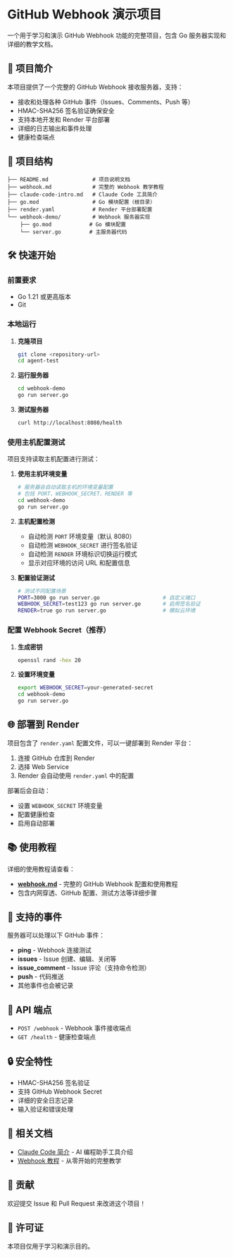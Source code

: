 # GitHub Webhook 演示项目

一个用于学习和演示 GitHub Webhook 功能的完整项目，包含 Go 服务器实现和详细的教学文档。

## 🚀 项目简介

本项目提供了一个完整的 GitHub Webhook 接收服务器，支持：

- 接收和处理各种 GitHub 事件（Issues、Comments、Push 等）
- HMAC-SHA256 签名验证确保安全
- 支持本地开发和 Render 平台部署
- 详细的日志输出和事件处理
- 健康检查端点

## 📁 项目结构

```
├── README.md              # 项目说明文档
├── webhook.md             # 完整的 Webhook 教学教程
├── claude-code-intro.md   # Claude Code 工具简介
├── go.mod                 # Go 模块配置（根目录）
├── render.yaml            # Render 平台部署配置
└── webhook-demo/          # Webhook 服务器实现
    ├── go.mod            # Go 模块配置
    └── server.go         # 主服务器代码
```

## 🛠️ 快速开始

### 前置要求

- Go 1.21 或更高版本
- Git

### 本地运行

1. **克隆项目**
   ```bash
   git clone <repository-url>
   cd agent-test
   ```

2. **运行服务器**
   ```bash
   cd webhook-demo
   go run server.go
   ```

3. **测试服务器**
   ```bash
   curl http://localhost:8080/health
   ```

### 使用主机配置测试

项目支持读取主机配置进行测试：

1. **使用主机环境变量**
   ```bash
   # 服务器会自动读取主机的环境变量配置
   # 包括 PORT、WEBHOOK_SECRET、RENDER 等
   cd webhook-demo
   go run server.go
   ```

2. **主机配置检测**
   - 自动检测 `PORT` 环境变量（默认 8080）
   - 自动检测 `WEBHOOK_SECRET` 进行签名验证
   - 自动检测 `RENDER` 环境标识切换运行模式
   - 显示对应环境的访问 URL 和配置信息

3. **配置验证测试**
   ```bash
   # 测试不同配置场景
   PORT=3000 go run server.go                    # 自定义端口
   WEBHOOK_SECRET=test123 go run server.go       # 启用签名验证
   RENDER=true go run server.go                  # 模拟云环境
   ```

### 配置 Webhook Secret（推荐）

1. **生成密钥**
   ```bash
   openssl rand -hex 20
   ```

2. **设置环境变量**
   ```bash
   export WEBHOOK_SECRET=your-generated-secret
   cd webhook-demo
   go run server.go
   ```

## 🌐 部署到 Render

项目包含了 `render.yaml` 配置文件，可以一键部署到 Render 平台：

1. 连接 GitHub 仓库到 Render
2. 选择 Web Service
3. Render 会自动使用 `render.yaml` 中的配置

部署后会自动：
- 设置 `WEBHOOK_SECRET` 环境变量
- 配置健康检查
- 启用自动部署

## 📚 使用教程

详细的使用教程请查看：
- [**webhook.md**](webhook.md) - 完整的 GitHub Webhook 配置和使用教程
- 包含内网穿透、GitHub 配置、测试方法等详细步骤

## 🎯 支持的事件

服务器可以处理以下 GitHub 事件：

- **ping** - Webhook 连接测试
- **issues** - Issue 创建、编辑、关闭等
- **issue_comment** - Issue 评论（支持命令检测）
- **push** - 代码推送
- 其他事件也会被记录

## 🔧 API 端点

- `POST /webhook` - Webhook 事件接收端点
- `GET /health` - 健康检查端点

## 🔒 安全特性

- HMAC-SHA256 签名验证
- 支持 GitHub Webhook Secret
- 详细的安全日志记录
- 输入验证和错误处理

## 📖 相关文档

- [Claude Code 简介](claude-code-intro.md) - AI 编程助手工具介绍
- [Webhook 教程](webhook.md) - 从零开始的完整教学

## 🤝 贡献

欢迎提交 Issue 和 Pull Request 来改进这个项目！

## 📄 许可证

本项目仅用于学习和演示目的。
